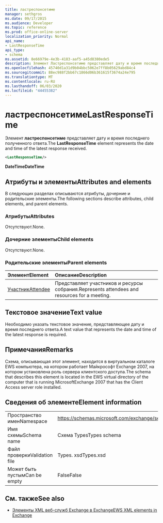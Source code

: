 ```yaml
---
title: ластреспонсетиме
manager: sethgros
ms.date: 09/17/2015
ms.audience: Developer
ms.topic: reference
ms.prod: office-online-server
localization_priority: Normal
api_name:
- LastResponseTime
api_type:
- schema
ms.assetid: 8e66979e-4e3b-4183-aaf5-a45d8380ede5
description: Элемент Ластреспонсетиме представляет дату и время последнего полученного ответа.
ms.openlocfilehash: 45740d1a31d9b04bbc5062e7ff8b05629abd84c4
ms.sourcegitcommit: 88ec988f2bb67c1866d06b361615f3674a24e795
ms.translationtype: MT
ms.contentlocale: ru-RU
ms.lasthandoff: 06/03/2020
ms.locfileid: "44455382"
---
```

# <a name="lastresponsetime"></a><span data-ttu-id="ee385-103">ластреспонсетиме</span><span class="sxs-lookup"><span data-stu-id="ee385-103">LastResponseTime</span></span>

<span data-ttu-id="ee385-104">Элемент **ластреспонсетиме** представляет дату и время последнего полученного ответа.</span><span class="sxs-lookup"><span data-stu-id="ee385-104">The **LastResponseTime** element represents the date and time of the latest response received.</span></span> 
  
```xml
<LastResponseTime/>
```

 <span data-ttu-id="ee385-105">**DateTime**</span><span class="sxs-lookup"><span data-stu-id="ee385-105">**DateTime**</span></span>
## <a name="attributes-and-elements"></a><span data-ttu-id="ee385-106">Атрибуты и элементы</span><span class="sxs-lookup"><span data-stu-id="ee385-106">Attributes and elements</span></span>

<span data-ttu-id="ee385-107">В следующих разделах описываются атрибуты, дочерние и родительские элементы.</span><span class="sxs-lookup"><span data-stu-id="ee385-107">The following sections describe attributes, child elements, and parent elements.</span></span>
  
### <a name="attributes"></a><span data-ttu-id="ee385-108">Атрибуты</span><span class="sxs-lookup"><span data-stu-id="ee385-108">Attributes</span></span>

<span data-ttu-id="ee385-109">Отсутствуют.</span><span class="sxs-lookup"><span data-stu-id="ee385-109">None.</span></span>
  
### <a name="child-elements"></a><span data-ttu-id="ee385-110">Дочерние элементы</span><span class="sxs-lookup"><span data-stu-id="ee385-110">Child elements</span></span>

<span data-ttu-id="ee385-111">Отсутствуют.</span><span class="sxs-lookup"><span data-stu-id="ee385-111">None.</span></span>
  
### <a name="parent-elements"></a><span data-ttu-id="ee385-112">Родительские элементы</span><span class="sxs-lookup"><span data-stu-id="ee385-112">Parent elements</span></span>

|<span data-ttu-id="ee385-113">**Элемент**</span><span class="sxs-lookup"><span data-stu-id="ee385-113">**Element**</span></span>|<span data-ttu-id="ee385-114">**Описание**</span><span class="sxs-lookup"><span data-stu-id="ee385-114">**Description**</span></span>|
|:-----|:-----|
|[<span data-ttu-id="ee385-115">Участник</span><span class="sxs-lookup"><span data-stu-id="ee385-115">Attendee</span></span>](attendee.md) <br/> |<span data-ttu-id="ee385-116">Представляет участников и ресурсы собрания.</span><span class="sxs-lookup"><span data-stu-id="ee385-116">Represents attendees and resources for a meeting.</span></span>  <br/> |
   
## <a name="text-value"></a><span data-ttu-id="ee385-117">Текстовое значение</span><span class="sxs-lookup"><span data-stu-id="ee385-117">Text value</span></span>

<span data-ttu-id="ee385-118">Необходимо указать текстовое значение, представляющее дату и время последнего ответа.</span><span class="sxs-lookup"><span data-stu-id="ee385-118">A text value that represents the date and time of the latest response is required.</span></span>
  
## <a name="remarks"></a><span data-ttu-id="ee385-119">Примечания</span><span class="sxs-lookup"><span data-stu-id="ee385-119">Remarks</span></span>

<span data-ttu-id="ee385-120">Схема, описывающая этот элемент, находится в виртуальном каталоге EWS компьютера, на котором работает Майкрософт Exchange 2007, на котором установлена роль сервера клиентского доступа.</span><span class="sxs-lookup"><span data-stu-id="ee385-120">The schema that describes this element is located in the EWS virtual directory of the computer that is running MicrosoftExchange 2007 that has the Client Access server role installed.</span></span>
  
## <a name="element-information"></a><span data-ttu-id="ee385-121">Сведения об элементе</span><span class="sxs-lookup"><span data-stu-id="ee385-121">Element information</span></span>

|||
|:-----|:-----|
|<span data-ttu-id="ee385-122">Пространство имен</span><span class="sxs-lookup"><span data-stu-id="ee385-122">Namespace</span></span>  <br/> |https://schemas.microsoft.com/exchange/services/2006/types  <br/> |
|<span data-ttu-id="ee385-123">Имя схемы</span><span class="sxs-lookup"><span data-stu-id="ee385-123">Schema name</span></span>  <br/> |<span data-ttu-id="ee385-124">Схема Types</span><span class="sxs-lookup"><span data-stu-id="ee385-124">Types schema</span></span>  <br/> |
|<span data-ttu-id="ee385-125">Файл проверки</span><span class="sxs-lookup"><span data-stu-id="ee385-125">Validation file</span></span>  <br/> |<span data-ttu-id="ee385-126">Types. xsd</span><span class="sxs-lookup"><span data-stu-id="ee385-126">Types.xsd</span></span>  <br/> |
|<span data-ttu-id="ee385-127">Может быть пустым</span><span class="sxs-lookup"><span data-stu-id="ee385-127">Can be empty</span></span>  <br/> |<span data-ttu-id="ee385-128">False</span><span class="sxs-lookup"><span data-stu-id="ee385-128">False</span></span>  <br/> |
   
## <a name="see-also"></a><span data-ttu-id="ee385-129">См. также</span><span class="sxs-lookup"><span data-stu-id="ee385-129">See also</span></span>



- [<span data-ttu-id="ee385-130">Элементы XML веб-служб Exchange в Exchange</span><span class="sxs-lookup"><span data-stu-id="ee385-130">EWS XML elements in Exchange</span></span>](ews-xml-elements-in-exchange.md)

